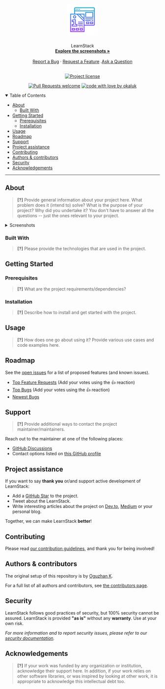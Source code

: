 <h1 align="center">
  <a href="https://github.com/okaluk/ude-wt-project">
    <!-- Please provide path to your logo here -->
    <img src="docs/images/logo.svg" alt="Logo" width="100" height="100">
  </a>
</h1>

<div align="center">
  LearnStack
  <br />
  <a href="#about"><strong>Explore the screenshots »</strong></a>
  <br />
  <br />
  <a href="https://github.com/okaluk/ude-wt-project/issues/new?assignees=&labels=bug&template=01_BUG_REPORT.md&title=bug%3A+">Report a Bug</a>
  ·
  <a href="https://github.com/okaluk/ude-wt-project/issues/new?assignees=&labels=enhancement&template=02_FEATURE_REQUEST.md&title=feat%3A+">Request a Feature</a>
  .<a href="https://github.com/okaluk/ude-wt-project/discussions">Ask a Question</a>
</div>

<div align="center">
<br />

[![Project license](https://img.shields.io/github/license/okaluk/ude-wt-project.svg?style=flat-square)](LICENSE)

[![Pull Requests welcome](https://img.shields.io/badge/PRs-welcome-ff69b4.svg?style=flat-square)](https://github.com/okaluk/ude-wt-project/issues?q=is%3Aissue+is%3Aopen+label%3A%22help+wanted%22)
[![code with love by okaluk](https://img.shields.io/badge/%3C%2F%3E%20with%20%E2%99%A5%20by-okaluk-ff1414.svg?style=flat-square)](https://github.com/okaluk)

</div>

<details open="open">
<summary>Table of Contents</summary>

- [About](#about)
  - [Built With](#built-with)
- [Getting Started](#getting-started)
  - [Prerequisites](#prerequisites)
  - [Installation](#installation)
- [Usage](#usage)
- [Roadmap](#roadmap)
- [Support](#support)
- [Project assistance](#project-assistance)
- [Contributing](#contributing)
- [Authors & contributors](#authors--contributors)
- [Security](#security)
- [Acknowledgements](#acknowledgements)

</details>

---

## About

> **[?]**
> Provide general information about your project here.
> What problem does it (intend to) solve?
> What is the purpose of your project?
> Why did you undertake it?
> You don't have to answer all the questions -- just the ones relevant to your project.

<details>
<summary>Screenshots</summary>
<br>

> **[?]**
> Please provide your screenshots here.

|                               Home Page                               |                               Login Page                               |
| :-------------------------------------------------------------------: | :--------------------------------------------------------------------: |
| <img src="docs/images/screenshot.png" title="Home Page" width="100%"> | <img src="docs/images/screenshot.png" title="Login Page" width="100%"> |

</details>

### Built With

> **[?]**
> Please provide the technologies that are used in the project.

## Getting Started

### Prerequisites

> **[?]**
> What are the project requirements/dependencies?

### Installation

> **[?]**
> Describe how to install and get started with the project.

## Usage

> **[?]**
> How does one go about using it?
> Provide various use cases and code examples here.

## Roadmap

See the [open issues](https://github.com/okaluk/ude-wt-project/issues) for a list of proposed features (and known issues).

- [Top Feature Requests](https://github.com/okaluk/ude-wt-project/issues?q=label%3Aenhancement+is%3Aopen+sort%3Areactions-%2B1-desc) (Add your votes using the 👍 reaction)
- [Top Bugs](https://github.com/okaluk/ude-wt-project/issues?q=is%3Aissue+is%3Aopen+label%3Abug+sort%3Areactions-%2B1-desc) (Add your votes using the 👍 reaction)
- [Newest Bugs](https://github.com/okaluk/ude-wt-project/issues?q=is%3Aopen+is%3Aissue+label%3Abug)

## Support

> **[?]**
> Provide additional ways to contact the project maintainer/maintainers.

Reach out to the maintainer at one of the following places:

- [GitHub Discussions](https://github.com/okaluk/ude-wt-project/discussions)
- Contact options listed on [this GitHub profile](https://github.com/okaluk)

## Project assistance

If you want to say **thank you** or/and support active development of LearnStack:

- Add a [GitHub Star](https://github.com/okaluk/ude-wt-project) to the project.
- Tweet about the LearnStack.
- Write interesting articles about the project on [Dev.to](https://dev.to/), [Medium](https://medium.com/) or your personal blog.

Together, we can make LearnStack **better**!

## Contributing



Please read [our contribution guidelines](docs/CONTRIBUTING.md), and thank you for being involved!

## Authors & contributors

The original setup of this repository is by [Oguzhan K](https://github.com/okaluk).

For a full list of all authors and contributors, see [the contributors page](https://github.com/okaluk/ude-wt-project/contributors).

## Security

LearnStack follows good practices of security, but 100% security cannot be assured.
LearnStack is provided **"as is"** without any **warranty**. Use at your own risk.

_For more information and to report security issues, please refer to our [security documentation](docs/SECURITY.md)._


## Acknowledgements

> **[?]**
> If your work was funded by any organization or institution, acknowledge their support here.
> In addition, if your work relies on other software libraries, or was inspired by looking at other work, it is appropriate to acknowledge this intellectual debt too.
